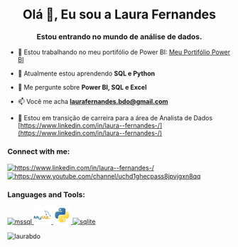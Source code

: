 <h1 align="center">Olá 👋, Eu sou a Laura Fernandes</h1>
<h3 align="center">Estou entrando no mundo de análise de dados.</h3>

- 🔭 Estou trabalhando no meu portifólio de Power BI: [Meu Portifólio Power BI](https://sites.google.com/view/laurafernandesbdo/projetos)

- 🌱 Atualmente estou aprendendo **SQL e Python**

- 💬 Me pergunte sobre **Power BI, SQL e Excel**

- 📫 Você me acha **laurafernandes.bdo@gmail.com**

- 📄 Estou em transição de carreira para a área de Analista de Dados [https://www.linkedin.com/in/laura--fernandes-/](https://www.linkedin.com/in/laura--fernandes-/)

<h3 align="left">Connect with me:</h3>
<p align="left">
<a href="https://linkedin.com/in/https://www.linkedin.com/in/laura--fernandes-/" target="blank"><img align="center" src="https://raw.githubusercontent.com/rahuldkjain/github-profile-readme-generator/master/src/images/icons/Social/linked-in-alt.svg" alt="https://www.linkedin.com/in/laura--fernandes-/" height="30" width="40" /></a>
<a href="https://www.youtube.com/c/https://www.youtube.com/channel/uchd1ghecpass8jpvjgxn8qq" target="blank"><img align="center" src="https://raw.githubusercontent.com/rahuldkjain/github-profile-readme-generator/master/src/images/icons/Social/youtube.svg" alt="https://www.youtube.com/channel/uchd1ghecpass8jpvjgxn8qq" height="30" width="40" /></a>
</p>

<h3 align="left">Languages and Tools:</h3>
<p align="left"> <a href="https://www.microsoft.com/en-us/sql-server" target="_blank" rel="noreferrer"> <img src="https://www.svgrepo.com/show/303229/microsoft-sql-server-logo.svg" alt="mssql" width="40" height="40"/> </a> <a href="https://www.mysql.com/" target="_blank" rel="noreferrer"> <img src="https://raw.githubusercontent.com/devicons/devicon/master/icons/mysql/mysql-original-wordmark.svg" alt="mysql" width="40" height="40"/> </a> <a href="https://www.python.org" target="_blank" rel="noreferrer"> <img src="https://raw.githubusercontent.com/devicons/devicon/master/icons/python/python-original.svg" alt="python" width="40" height="40"/> </a> <a href="https://www.sqlite.org/" target="_blank" rel="noreferrer"> <img src="https://www.vectorlogo.zone/logos/sqlite/sqlite-icon.svg" alt="sqlite" width="40" height="40"/> </a> </p>

<p><img align="center" src="https://github-readme-stats.vercel.app/api/top-langs?username=laurabdo&show_icons=true&locale=en&layout=compact" alt="laurabdo" /></p>

<!---
- 👋 Hi, I’m @Laurabdo
- 👀 I’m interested in ...
- 🌱 I’m currently learning ...
- 💞️ I’m looking to collaborate on ...
- 📫 How to reach me ...


Laurabdo/Laurabdo is a ✨ special ✨ repository because its `README.md` (this file) appears on your GitHub profile.
You can click the Preview link to take a look at your changes.
--->
